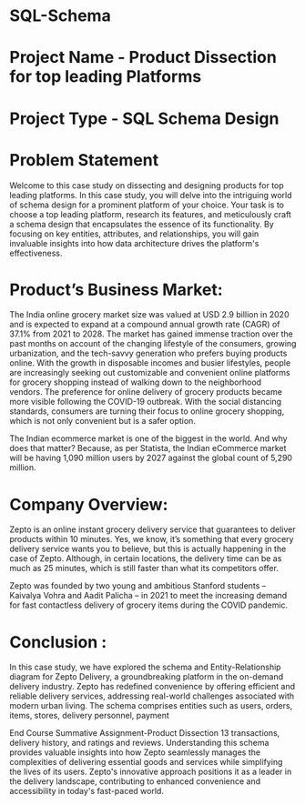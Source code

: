 # SQL-Schema
# Project Name - Product Dissection for top leading Platforms
# Project Type - SQL Schema Design

# Problem Statement
Welcome to this case study on dissecting and designing products for top leading platforms. In this case study, you will delve into the intriguing world of schema design for a prominent platform of your choice. Your task is to choose a top leading platform, research its features, and meticulously craft a schema design that encapsulates the essence of its functionality. By focusing on key entities, attributes, and relationships, you will gain invaluable insights into how data architecture drives the platform's effectiveness.

# Product’s Business Market:
The India online grocery market size was valued at USD 2.9 billion in 2020 and is
expected to expand at a compound annual growth rate (CAGR) of 37.1% from 2021 to
2028. The market has gained immense traction over the past months on account of the
changing lifestyle of the consumers, growing urbanization, and the tech-savvy
generation who prefers buying products online. With the growth in disposable incomes
and busier lifestyles, people are increasingly seeking out customizable and convenient
online platforms for grocery shopping instead of walking down to the neighborhood
vendors. The preference for online delivery of grocery products became more visible
following the COVID-19 outbreak. With the social distancing standards, consumers are
turning their focus to online grocery shopping, which is not only convenient but is a safer
option.

The Indian ecommerce market is one of the biggest in the world. And why does that
matter? Because, as per Statista, the Indian eCommerce market will be having 1,090
million users by 2027 against the global count of 5,290 million.

# Company Overview:
Zepto is an online instant grocery delivery service that guarantees to deliver products
within 10 minutes. Yes, we know, it’s something that every grocery delivery service
wants you to believe, but this is actually happening in the case of Zepto. Although, in
certain locations, the delivery time can be as much as 25 minutes, which is still faster
than what its competitors offer.

Zepto was founded by two young and ambitious Stanford students – Kaivalya Vohra
and Aadit Palicha – in 2021 to meet the increasing demand for fast contactless delivery
of grocery items during the COVID pandemic.

# Conclusion :

In this case study, we have explored the schema and Entity-Relationship diagram for
Zepto Delivery, a groundbreaking platform in the on-demand delivery industry. Zepto
has redefined convenience by offering efficient and reliable delivery services,
addressing real-world challenges associated with modern urban living. The schema
comprises entities such as users, orders, items, stores, delivery personnel, payment

End Course Summative Assignment-Product Dissection 13
transactions, delivery history, and ratings and reviews. Understanding this schema
provides valuable insights into how Zepto seamlessly manages the complexities of
delivering essential goods and services while simplifying the lives of its users. Zepto's
innovative approach positions it as a leader in the delivery landscape, contributing to
enhanced convenience and accessibility in today's fast-paced world.
